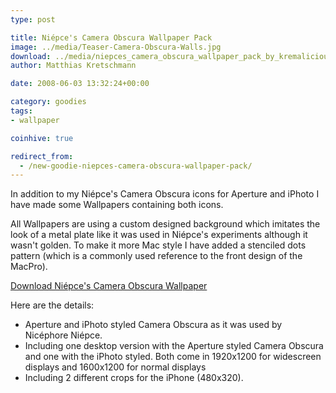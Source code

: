 ```yaml
---
type: post

title: Niépce's Camera Obscura Wallpaper Pack
image: ../media/Teaser-Camera-Obscura-Walls.jpg
download: ../media/niepces_camera_obscura_wallpaper_pack_by_kremalicious.zip
author: Matthias Kretschmann

date: 2008-06-03 13:32:24+00:00

category: goodies
tags:
- wallpaper

coinhive: true

redirect_from:
  - /new-goodie-niepces-camera-obscura-wallpaper-pack/
---
```


In addition to my Niépce's Camera Obscura icons for Aperture and iPhoto I have made some Wallpapers containing both icons.

All Wallpapers are using a custom designed background which imitates the look of a metal plate like it was used in Niépce's experiments although it wasn't golden. To make it more Mac style I have added a stenciled dots pattern (which is a commonly used reference to the front design of the MacPro).

<p class="content-download">
    <a class="icon-download" href="../media/niepces_camera_obscura_wallpaper_pack_by_kremalicious.zip">Download Niépce's Camera Obscura Wallpaper</a>
</p>

Here are the details:

  * Aperture and iPhoto styled Camera Obscura as it was used by Nicéphore Niépce.
  * Including one desktop version with the Aperture styled Camera Obscura and one with the iPhoto styled. Both come in 1920x1200 for widescreen displays and 1600x1200 for normal displays
  * Including 2 different crops for the iPhone (480x320).
